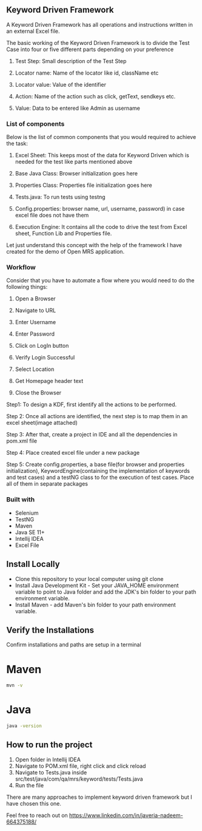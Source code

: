 
## Keyword Driven Framework
A Keyword Driven Framework has all operations and instructions written in an external Excel file.

The basic working of the Keyword Driven Framework is to divide the Test Case into four or five different parts depending on your preference

1. Test Step: Small description of the Test Step

2. Locator name: Name of the locator like id, className etc

3. Locator value: Value of the identifier

4. Action: Name of the action such as click, getText, sendkeys etc.

5. Value: Data to be entered like Admin as username

### List of components

Below is the list of common components that you would required to achieve the task:

1. Excel Sheet: This keeps most of the data for Keyword Driven which is needed for the test like parts mentioned above

2. Base Java Class: Browser initialization goes here
3. Properties Class:  Properties file initialization goes here

4. Tests.java: To run tests using testng

5. Config.properties: browser name, url, username, password) in case excel file does not have them

6. Execution Engine: It contains all the code to drive the test from Excel sheet, Function Lib and Properties file.

Let just understand this concept with the help of the framework I have created for the demo of Open MRS application.

### Workflow

Consider that you have to automate a flow where you would need to do the following things:

1. Open a Browser

2. Navigate to URL

3. Enter Username

4. Enter Password

5. Click on LogIn button

6. Verify Login Successful

7. Select Location

8. Get Homepage header text

9. Close the Browser


Step1: To design a KDF, first identify all the actions to be performed. 
 
Step 2: Once all actions are identified, the next step is to map them in an excel sheet(image attached)

Step 3: After that, create a project in IDE and all the dependencies in pom.xml file

Step 4: Place created excel file under a new package

Step 5: Create config.properties, a base file(for browser and properties initialization),  KeywordEngine(containing the implementation of keywords and test cases) and a testNG class to for the execution of test cases. Place all of them in separate packages


### Built with
- Selenium
- TestNG
- Maven
- Java SE 11+
- Intellij IDEA
- Excel File

## Install Locally
- Clone this repository to your local computer using git clone 
- Install Java Development Kit - Set your JAVA_HOME environment variable to point to Java folder and add the JDK's bin folder to your path environment variable.
- Install Maven - add Maven's bin folder to your path environment variable.

## Verify the Installations 
Confirm installations and paths are setup in a terminal

# Maven
```sh
mvn -v
```

# Java
```sh
java -version
```

## How to run the project

1. Open folder in Intellij IDEA
2. Navigate to POM.xml file, right click and click reload
3. Navigate to Tests.java inside src/test/java/com/qa/mrs/keyword/tests/Tests.java
4. Run the file

There are many approaches to implement keyword driven framework but I have chosen this one.


Feel free to reach out on https://www.linkedin.com/in/javeria-nadeem-664375188/
